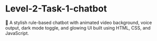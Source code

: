 # Level-2-Task-1-chatbot
💬 A stylish rule-based chatbot with animated video background, voice output, dark mode toggle, and glowing UI built using HTML, CSS, and JavaScript.
